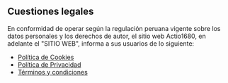 ## Cuestiones legales
En conformidad de operar según la regulación peruana vigente sobre los datos personales y los derechos de autor, el sitio web Actio1680, en adelante el "SITIO WEB", informa a sus usuarios de lo siguiente: 
- [Política de Cookies](a)
- [Política de Privacidad](b)
- [Términos y condiciones](c)
